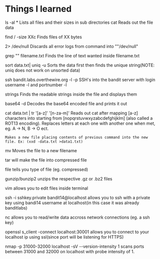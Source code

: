 # Things I learned

ls -al *
    Lists all files and their sizes in sub directories
cat
    Reads out the file data

find / -size XXc
    Finds files of XX bytes

2> /dev/null
    Discards all error logs from command into ""/dev/null"

grep "<text to find here>" filename.txt
    Finds the line of text wanted inside filename.txt

sort data.txt| uniq -u
    Sorts the data first then finds the unique string(NOTE: uniq does not work on unsorted data)

ssh bandit.labs.overthewire.org -l <username> -p <port number>
    SSH's into the bandit server with login username -l and portnumber -l

strings <filename>
    Finds the readable strings inside the file and displays them

base64 -d <filename>
    Decodes the base64 encoded file and prints it out

cat data.txt | tr '[a-z]' '[n-za-m]'
    Reads out cat after mapping [a-z] characters into starting from [nopqrstuvwxyzabcdefghijklm] (also called a ROT13 encoding). Replaces letters at each one with another one when met, eg. A -> N, B -> O ect.

>
    Makes a new file placing contents of previous command into the new file. Ex: (xxd -data.txt >data1.txt)

mv
    Moves the file to a new filename

tar
will make the file into compressed file

file
tells you type of file (eg. compressed)

gunzip/bunzip2
unzips the respective .gz or .bz2 files

vim <filename>
allows you to edit files inside terminal

ssh -i sshkey.private bandit14@localhost
allows you to ssh with a private key using bandi14 username at localhost(in this case it was already banditlabs)

nc <host> <port number>
allows you to read/write data accross network connections (eg. a ssh key)

openssl s_client -connect localhost:30001
    allows you to connect to  your localhost ip using ssl(since port will be listening for HTTPS)

nmap -p 31000-32000 localhost -sV --version-intensity 1
    scans ports between 31000 and 32000 on localhost with probe intensity of 1.

